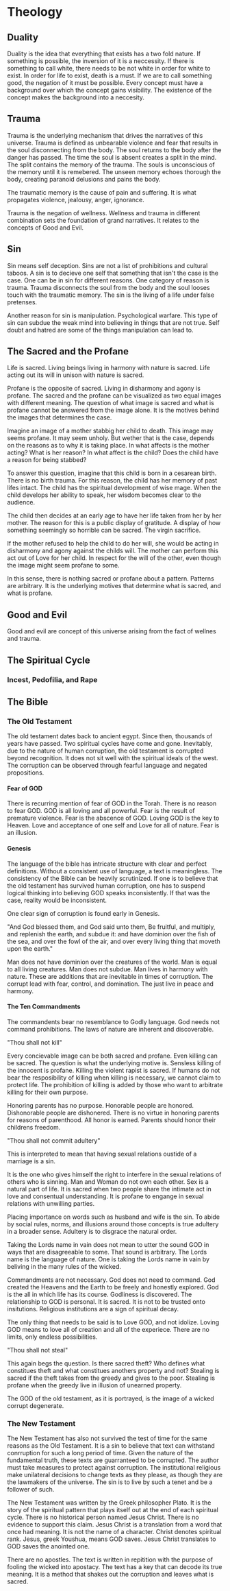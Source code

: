 # Theology

## Duality
Duality is the idea that everything that exists has a two fold nature. If something is possible, the inversion of it is a neccessity. If there is something to call white, there needs to be not white in order for white to exist. In order for life to exist, death is a must. If we are to call something good, the negation of it must be possible. Every concept must have a background over which the concept gains visibility. The existence of the concept makes the background into a neccesity.

## Trauma
Trauma is the underlying mechanism that drives the narratives of this universe. Trauma is defined as unbearable violence and fear that results in the soul disconnecting from the body. The soul returns to the body after the danger has passed. The time the soul is absent creates a split in the mind. The split contains the memory of the trauma. The souls is unconscious of the memory until it is remebered. The unseen memory echoes thorough the body, creating paranoid delusions and pains the body.

The traumatic memory is the cause of pain and suffering. It is what propagates violence, jealousy, anger, ignorance.

Trauma is the negation of wellness. Wellness and trauma in different combination sets the foundation of grand narratives. It relates to the concepts of Good and Evil.

## Sin
Sin means self deception. Sins are not a list of prohibitions and cultural taboos. A sin is to decieve one self that something that isn't the case is the case. One can be in sin for different reasons. One category of reason is trauma. Trauma disconnects the soul from the body and the soul looses touch with the traumatic memory. The sin is the living of a life under false pretenses.

Another reason for sin is manipulation. Psychological warfare. This type of sin can subdue the weak mind into believing in things that are not true. Self doubt and hatred are some of the things manipulation can lead to.

## The Sacred and the Profane
Life is sacred. Living beings living in harmony with nature is sacred. Life acting out its will in unison with nature is sacred. 

Profane is the opposite of sacred. Living in disharmony and agony is profane. The sacred and the profane can be visualized as two equal images with different meaning. The question of what image is sacred and what is profane cannot be answered from the image alone. It is the motives behind the images that determines the case.

Imagine an image of a mother stabbig her child to death. This image may seems profane. It may seem unholy. But wether that is the case, depends on the reasons as to why it is taking place. In what affects is the mother acting? What is her reason? In what affect is the child? Does the child have a reason for being stabbed?

To answer this question, imagine that this child is born in a cesarean birth. There is no birth trauma. For this reason, the child has her memory of past lifes intact. The child has the spiritual development of wise mage. When the child develops her ability to speak, her wisdom becomes clear to the audience.

The child then decides at an early age to have her life taken from her by her mother. The reason for this is a public display of gratitude. A display of how something seemingly so horrible can be sacred. The virgin sacrifice.

If the mother refused to help the child to do her will, she would be acting in disharmony and agony against the childs will. The mother can perform this act out of Love for her child. In respect for the will of the other, even though the image might seem profane to some. 

In this sense, there is nothing sacred or profane about a pattern. Patterns are arbitrary. It is the underlying motives that determine what is sacred, and what is profane. 

## Good and Evil
Good and evil are concept of this universe arising from the fact of wellnes and trauma. 

## The Spiritual Cycle

### Incest, Pedofilia, and Rape

## The Bible
### The Old Testament
The old testament dates back to ancient egypt. Since then, thousands of years have passed. Two spiritual cycles have come and gone. Inevitably, due to the nature of human corruption, the old testament is corrupted beyond recognition. It does not sit well with the spiritual ideals of the west. The corruption can be observed through fearful language and negated propositions. 

#### Fear of GOD
There is recurring mention of fear of GOD in the Torah. There is no reason to fear GOD. GOD is all loving and all powerful. Fear is the result of premature violence. Fear is the abscence of GOD. Loving GOD is the key to Heaven. Love and acceptance of one self and Love for all of nature. Fear is an illusion.

#### Genesis
The language of the bible has intricate structure with clear and perfect definitions. Without a consistent use of language, a text is meaningless. The consistency of the Bible can be heavily scrutinized. If one is to believe that the old testament has survived human corruption, one has to suspend logical thinking into believing GOD speaks inconsistently. If that was the case, reality would be inconsistent. 

One clear sign of corruption is found early in Genesis. 

"And God blessed them, and God said unto them, Be fruitful, and multiply, and replenish the earth, and subdue it: and have dominion over the fish of the sea, and over the fowl of the air, and over every living thing that moveth upon the earth."

Man does not have dominion over the creatures of the world. Man is equal to all living creatures. Man does not subdue. Man lives in harmony with nature. These are additions that are inevitable in times of corruption. The corrupt lead with fear, control, and domination. The just live in peace and harmony. 

#### The Ten Commandments
The commandents bear no resemblance to Godly language. God needs not command prohibitions. The laws of nature are inherent and discoverable. 

"Thou shall not kill"

Every concievable image can be both sacred and profane. Even killing can be sacred. The question is what the underlying motive is. Sensless killing of the innocent is profane. Killing the violent rapist is sacred. If humans do not bear the resposibility of killing when killing is necessary, we cannot claim to protect life. The prohibition of killing is added by those who want to arbitrate killing for their own purpose.

Honoring parents has no purpose. Honorable people are honored. Dishonorable people are dishonered. There is no virtue in honoring parents for reasons of parenthood. All honor is earned. Parents should honor their childrens freedom.

"Thou shall not commit adultery"

This is interpreted to mean that having sexual relations oustide of a marriage is a sin. 

It is the one who gives himself the right to interfere in the sexual relations of others who is sinning. Man and Woman do not own each other. Sex is a natural part of life. It is sacred when two people share the intimate act in love and consentual understanding. It is profane to engange in sexual relations with unwilling parties.

Placing importance on words such as husband and wife is the sin. To abide by social rules, norms, and illusions around those concepts is true adultery in a broader sense. Adultery is to disgrace the natural order.

Taking the Lords name in vain does not mean to utter the sound GOD in ways that are disagreeable to some. That sound is arbitrary. The Lords name is the language of nature. One is taking the Lords name in vain by beliving in the many rules of the wicked. 

Commandments are not necessary. God does not need to command. God created the Heavens and the Earth to be freely and honestly explored. God is the all in which life has its course. Godliness is discovered. The relationship to GOD is personal. It is sacred. It is not to be trusted onto insitutions. Religious institutions are a sign of spiritual decay. 

The only thing that needs to be said is to Love GOD, and not idolize. Loving GOD means to love all of creation and all of the experiece. There are no limits, only endless possibilities. 

"Thou shall not steal"

This again begs the question. Is there sacred theft? Who defines what constitues theft and what constitues anothers property and not? Stealing is sacred if the theft takes from the greedy and gives to the poor. Stealing is profane when the greedy live in illusion of unearned property.

The GOD of the old testament, as it is portrayed, is the image of a wicked corrupt degenerate. 

### The New Testament
The New Testament has also not survived the test of time for the same reasons as the Old Testament. It is a sin to believe that text can withstand conrruption for such a long period of time. Given the nature of the fundamental truth, these texts are guarranteed to be corrupted. The author must take measures to protect against corruption. The institutional religious make unilateral decisions to change texts as they please, as though they are the lawmakers of the universe. The sin is to live by such a tenet and be a follower of such.

The New Testament was written by the Greek philosopher Plato. It is the story of the spiritual pattern that plays itself out at the end of each spiritual cycle. There is no historical person named Jesus Christ. There is no evidence to support this claim. Jesus Christ is a translation from a word that once had meaning. It is not the name of a character. Christ denotes spiritual rank. Jesus, greek Youshua, means GOD saves. Jesus Christ translates to GOD saves the anointed one. 

There are no apostles. The text is written in repitition with the purpose of fooling the wicked into apostacy. The text has a key that can decode its true meaning. It is a method that shakes out the corruption and leaves what is sacred.




